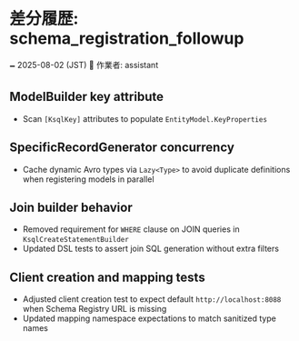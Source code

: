 # 差分履歴: schema_registration_followup

🗕 2025-08-02 (JST)
🧐 作業者: assistant

## ModelBuilder key attribute
- Scan `[KsqlKey]` attributes to populate `EntityModel.KeyProperties`

## SpecificRecordGenerator concurrency
- Cache dynamic Avro types via `Lazy<Type>` to avoid duplicate definitions when registering models in parallel

## Join builder behavior
- Removed requirement for `WHERE` clause on JOIN queries in `KsqlCreateStatementBuilder`
- Updated DSL tests to assert join SQL generation without extra filters

## Client creation and mapping tests
- Adjusted client creation test to expect default `http://localhost:8088` when Schema Registry URL is missing
- Updated mapping namespace expectations to match sanitized type names
